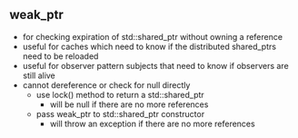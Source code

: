## weak_ptr
- for checking expiration of std::shared_ptr without owning a reference
- useful for caches which need to know if the distributed shared_ptrs need to be reloaded
- useful for observer pattern subjects that need to know if observers are still alive
- cannot dereference or check for null directly
	- use lock() method to return a std::shared_ptr
		- will be null if there are no more references
	- pass weak_ptr to std::shared_ptr constructor
		- will throw an exception if there are no more references